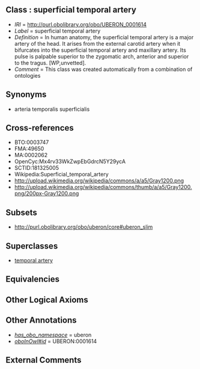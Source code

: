 
## Class : superficial temporal artery

 * *IRI* = http://purl.obolibrary.org/obo/UBERON_0001614
 * *Label* = superficial temporal artery
 * *Definition* = In human anatomy, the superficial temporal artery is a major artery of the head. It arises from the external carotid artery when it bifurcates into the superficial temporal artery and maxillary artery. Its pulse is palpable superior to the zygomatic arch, anterior and superior to the tragus. [WP,unvetted].
 * *Comment* = This class was created automatically from a combination of ontologies

## Synonyms

 * arteria temporalis superficialis

## Cross-references

 * BTO:0003747
 * FMA:49650
 * MA:0002062
 * OpenCyc:Mx4rv33WkZwpEbGdrcN5Y29ycA
 * SCTID:181325005
 * Wikipedia:Superficial_temporal_artery
 * http://upload.wikimedia.org/wikipedia/commons/a/a5/Gray1200.png
 * http://upload.wikimedia.org/wikipedia/commons/thumb/a/a5/Gray1200.png/200px-Gray1200.png

## Subsets

 * http://purl.obolibrary.org/obo/uberon/core#uberon_slim

## Superclasses

 * [temporal artery](../../UBERON/32/UBERON_0001632.md)

## Equivalencies


## Other Logical Axioms


## Other Annotations

 * *[has_obo_namespace](../../ce/oboInOwl#hasOBONamespace.md)* = uberon
 * *[oboInOwl#id](../../id/oboInOwl#id.md)* = UBERON:0001614

## External Comments

